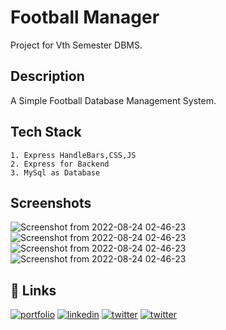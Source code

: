 # Football Manager

Project for Vth Semester DBMS.

## Description

A Simple Football Database Management System. 

## Tech Stack 

    1. Express HandleBars,CSS,JS
    2. Express for Backend 
    3. MySql as Database


## Screenshots




![Screenshot from 2022-08-24 02-46-23](https://ibb.co/cYJxVNq)
![Screenshot from 2022-08-24 02-46-23](https://ibb.co/K2fym7p)
![Screenshot from 2022-08-24 02-46-23](https://ibb.co/B3sK01v)
![Screenshot from 2022-08-24 02-46-23](https://ibb.co/KW3yPt6)



## 🔗 Links
[![portfolio](https://img.shields.io/badge/my_GitHUb-000?style=for-the-badge&logo=ko-fi&logoColor=white)](https://github.com/dszvivian/)
[![linkedin](https://img.shields.io/badge/linkedin-0A66C2?style=for-the-badge&logo=linkedin&logoColor=white)](https://www.linkedin.com/in/dszvivian/)
[![twitter](https://img.shields.io/badge/twitter-1DA1F2?style=for-the-badge&logo=twitter&logoColor=white)](https://twitter.com/dszvivian)
[![twitter](https://img.shields.io/badge/instagram-C13584?style=for-the-badge&logo=instagram&logoColor=white)](https://www.instagram.com/dszvivian/)

